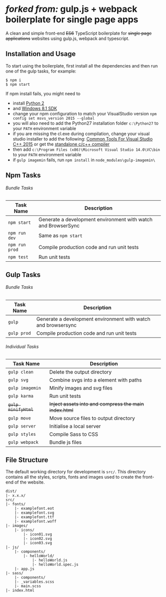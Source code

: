 <!--
<p align="center">
    <img width="141" src="http://antonsamper.github.io/gulp-webpack-boilerplate/images/logo-gulp-webpack-pink-fed4617544.svg" />
</p>
-->
# <i>forked from:</i> gulp.js + webpack boilerplate for single page apps
A clean and simple front-end ~~ES6~~ TypeScript boilerplate for ~~single page applications~~ websites using gulp.js, webpack and typescript.

<!--
[![License](https://img.shields.io/github/license/mashape/apistatus.svg)](https://github.com/antonsamper/gulp-webpack-boilerplate/blob/master/LICENSE)
[![Travis](https://img.shields.io/travis/antonsamper/gulp-webpack-boilerplate.svg)](https://travis-ci.org/antonsamper/gulp-webpack-boilerplate)
[![devDependency Status](https://david-dm.org/antonsamper/gulp-webpack-boilerplate/dev-status.svg)](https://david-dm.org/antonsamper/gulp-webpack-boilerplate#info=devDependencies)
-->

<!--
## Boilerplate used by
<p>
  <a href="http://signagerocket.com/">
    <img height="100" width="100" src="https://raw.githubusercontent.com/antonsamper/gulp-webpack-boilerplate/master/src/images/logo-signagerocket.png">
  </a>
  <a href="http://www.nowtv.com/">
    <img height="100" width="100" src="https://raw.githubusercontent.com/antonsamper/gulp-webpack-boilerplate/master/src/images/logo-nowtv.png">
  </a>
</p>
-->

## Installation and Usage
To start using the boilerplate, first install all the dependencies and then run one of the gulp tasks, for example:

 ```
 $ npm i
 $ npm start
 ```

If npm install fails, you might need to  

- install [Python 2](https://www.python.org/downloads/release/python-2714/ "Python 2 installers")
- and [Windows 8.1 SDK](https://developer.microsoft.com/en-us/windows/downloads/windows-8-1-sdk "Windows 8.1 SDK")
- change your npm configuration to match your VisualStudio version
`npm config set msvs_version 2015 --global`
- you will also need to add the Python27 installation folder `c:\Python27` to your `PATH` environment variable 
- if you are missing the cl.exe during compilation, change your visual studio installer to add the following: 
[Common Tools For Visual Studio C++ 2015](http://prntscr.com/hyht76) or get the 
[standalone c/c++ compiler](https://blogs.msdn.microsoft.com/vcblog/2015/11/02/announcing-visual-c-build-tools-2015-standalone-c-tools-for-build-environments/)
- then add `c:\Program Files (x86)\Microsoft Visual Studio 14.0\VC\bin` to your `PATH` environment variable
- if `gulp imagemin` fails, run `npm install` in `node_modules\gulp-imagemin\` 

## Npm Tasks

###### Bundle Tasks

Task Name         | Description
----------------- | ---------------------------------------------------------------------
`npm start`       | Generate a development environment with watch and BrowserSync
`npm run dev`     | Same as `npm start`
`npm run prod`    | Compile production code and run unit tests
`npm test`        | Run unit tests

## Gulp Tasks

###### Bundle Tasks

Task Name         | Description
----------------- | ---------------------------------------------------------------------
`gulp`            | Generate a development environment with watch and browsersync
`gulp prod`       | Compile production code and run unit tests

###### Individual Tasks

Task Name         | Description
----------------- | ----------------------------------------------------
`gulp clean`      | Delete the output directory
`gulp svg`        | Combine svgs into a <symbol> element with paths
`gulp imagemin`   | Minify images and svg files
`gulp karma`      | Run unit tests
~~`gulp minifyHtml`~~ | ~~Inject assets into and compress the main index.html~~
`gulp move`       | Move source files to output directory
`gulp server`     | Initialise a local server
`gulp styles`     | Compile Sass to CSS
`gulp webpack`    | Bundle js files


## File Structure
The default working directory for development is `src/`. This directory contains all the styles, scripts, fonts and 
images used to create the front-end of the website.

```
dist/
|- x.x.x/
src/
|- fonts/
	|- examplefont.eot
	|- examplefont.svg
	|- examplefont.ttf
	|- examplefont.woff
|- images/
	|- icons/
        |- icon01.svg
        |- icon02.svg
        |- icon03.svg
|- js/
	|- components/
		|- helloWorld/
			|- helloWorld.js
			|- helloWorld.spec.js
	|- app.js
|- sass/
	|- components/
	|- _variables.scss
	|- main.scss
|- index.html 
```

<!--
### Fonts
The `src/fonts/` folder should contain the self hosted fonts for the site. All the fonts directly inside this folder 
will be copied to the `dist/x.x.x/fonts/` folder automatically.

### Icons
The `src/images/icons/` folder should contain all the svg icons that should be combined to then be injected into 
the page. Have a look at the following links to understand the technique adopted by the boilerplate to make use of 
svg icons:

* https://css-tricks.com/icon-fonts-vs-svg/
* https://sarasoueidan.com/blog/icon-fonts-to-svg/
* https://24ways.org/2014/an-overview-of-svg-sprite-creation-techniques/

(The `<symbol>` element is generated and injected as part of the `minifyHtml` task)

### Images
All images should be placed inside the `src/images/` folder. This is for consistency as opposed to a limitation 
enforced by the `imagemin` task as this task will look for and minify all images inside the `src/` folder that have 
any of the following extensions: `.jpg` `.png` `.gif` `.svg`

### JS
All the scripts should be placed inside the `src/js/` folder. These files will all be linted. The current setup assumes 
`app.js` is the main bundle/manifest file (this is referenced in `paths.js`) and a component based approach for 
features/functionality so that everything is inside of its own folder - this can include 
tests, templates and specific styles if needed. 
For example:

```
|- js/
    |- app.js
	|- components/
		|- helloWorld/
			|- helloWorld.js
			|- helloWorld.spec.js
			|- helloWorld.html
			|- helloWorld.css
```

### Scss (SASS)
This workflow uses, although it's not restricted to, the `scss` format for Sass. All `scss` files should be placed in 
the `src/sass/` folder. The styles manifest is `main.scss`.

### Versioning
The production task outputs versioned folders based on the version in your `package.json` file. For example, if your 
`package.json` version is `1.2.3` and you then run `npm run prod`, the following will be produced:
```
dist/
|- 1.2.3/
	|- index.html
    |- css/
    |- fonts/
    |- images/
    |- js/
```

### Releases
The three main functions of `release-it` have been mapped as custom npm scripts. When creating a release all you have 
to do is run any of the following:
 *  `npm run release-patch`
 *  `npm run release-minor`
 *  `npm run release-major`
-->